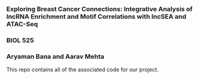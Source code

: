 

### Exploring Breast Cancer Connections: Integrative Analysis of lncRNA Enrichment and Motif Correlations with lncSEA and ATAC-Seq​
### BIOL 525 
### Aryaman Bana and Aarav Mehta

This repo contains all of the associated code for our project.
